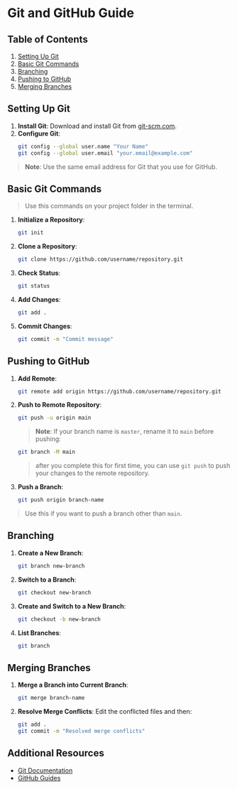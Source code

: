# Git and GitHub Guide

## Table of Contents

1. [Setting Up Git](#setting-up-git)
2. [Basic Git Commands](#basic-git-commands)
3. [Branching](#branching)
4. [Pushing to GitHub](#pushing-to-github)
5. [Merging Branches](#merging-branches)

## Setting Up Git

1. **Install Git**: Download and install Git from [git-scm.com](https://git-scm.com/).
2. **Configure Git**:
   ```sh
   git config --global user.name "Your Name"
   git config --global user.email "your.email@example.com"
   ```
> **Note**: Use the same email address for Git that you use for GitHub.

## Basic Git Commands

> Use this commands on your project folder in the terminal.
1. **Initialize a Repository**:
   ```sh
   git init
   ```
2. **Clone a Repository**:
   ```sh
   git clone https://github.com/username/repository.git
   ```
3. **Check Status**:
   ```sh
   git status
   ```
4. **Add Changes**:
   ```sh
   git add .
   ```
5. **Commit Changes**:
   ```sh
   git commit -m "Commit message"
   ```

## Pushing to GitHub

1. **Add Remote**:
   ```sh
   git remote add origin https://github.com/username/repository.git
   ```
2. **Push to Remote Repository**:
   ```sh
   git push -u origin main
   ```
   > **Note**: If your branch name is `master`, rename it to `main` before pushing:
   ```sh
   git branch -M main
   ```

   > after you complete this for first time, you can use `git push` to push your changes to the remote repository.

3. **Push a Branch**:
   ```sh
   git push origin branch-name
   ```
> Use this if you want to push a branch other than `main`.
   
## Branching

1. **Create a New Branch**:
   ```sh
   git branch new-branch
   ```
2. **Switch to a Branch**:
   ```sh
   git checkout new-branch
   ```
3. **Create and Switch to a New Branch**:
   ```sh
   git checkout -b new-branch
   ```
4. **List Branches**:
   ```sh
   git branch
   ```

## Merging Branches

1. **Merge a Branch into Current Branch**:
   ```sh
   git merge branch-name
   ```
2. **Resolve Merge Conflicts**: Edit the conflicted files and then:
   ```sh
   git add .
   git commit -m "Resolved merge conflicts"
   ```

## Additional Resources

- [Git Documentation](https://git-scm.com/doc)
- [GitHub Guides](https://guides.github.com/)
